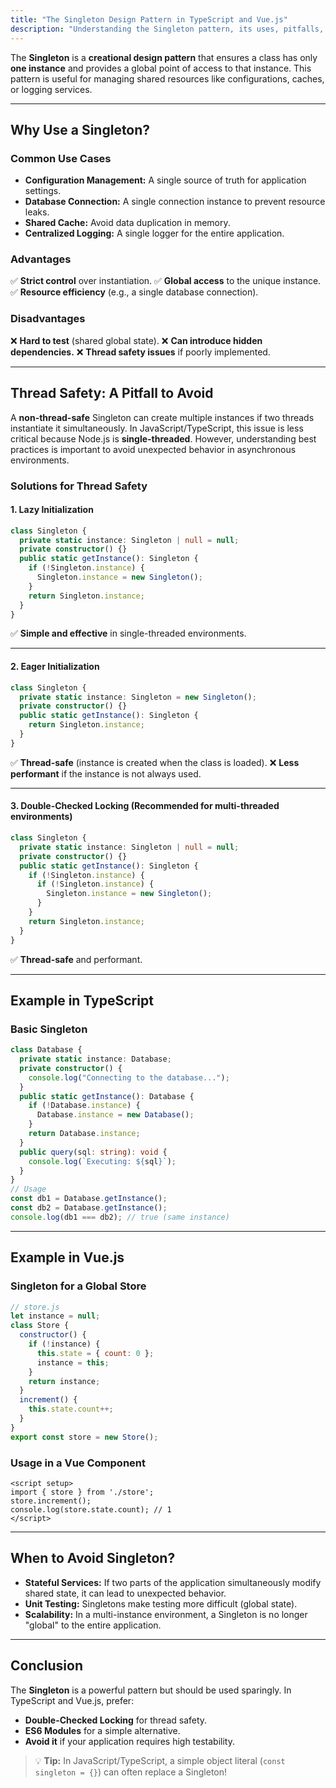 ```yaml
---
title: "The Singleton Design Pattern in TypeScript and Vue.js"
description: "Understanding the Singleton pattern, its uses, pitfalls, and how to implement it in TypeScript and Vue.js."
---
```


The **Singleton** is a **creational design pattern** that ensures a class has only **one instance** and provides a global point of access to that instance. This pattern is useful for managing shared resources like configurations, caches, or logging services.

---

## Why Use a Singleton?

### Common Use Cases
- **Configuration Management:** A single source of truth for application settings.
- **Database Connection:** A single connection instance to prevent resource leaks.
- **Shared Cache:** Avoid data duplication in memory.
- **Centralized Logging:** A single logger for the entire application.

### Advantages
✅ **Strict control** over instantiation.
✅ **Global access** to the unique instance.
✅ **Resource efficiency** (e.g., a single database connection).

### Disadvantages
❌ **Hard to test** (shared global state).
❌ **Can introduce hidden dependencies.**
❌ **Thread safety issues** if poorly implemented.

---

## Thread Safety: A Pitfall to Avoid

A **non-thread-safe** Singleton can create multiple instances if two threads instantiate it simultaneously. In JavaScript/TypeScript, this issue is less critical because Node.js is **single-threaded**. However, understanding best practices is important to avoid unexpected behavior in asynchronous environments.

### Solutions for Thread Safety

#### 1. Lazy Initialization
```typescript
class Singleton {
  private static instance: Singleton | null = null;
  private constructor() {}
  public static getInstance(): Singleton {
    if (!Singleton.instance) {
      Singleton.instance = new Singleton();
    }
    return Singleton.instance;
  }
}
```
✅ **Simple and effective** in single-threaded environments.

---

#### 2. Eager Initialization
```typescript
class Singleton {
  private static instance: Singleton = new Singleton();
  private constructor() {}
  public static getInstance(): Singleton {
    return Singleton.instance;
  }
}
```
✅ **Thread-safe** (instance is created when the class is loaded).
❌ **Less performant** if the instance is not always used.

---

#### 3. Double-Checked Locking (Recommended for multi-threaded environments)
```typescript
class Singleton {
  private static instance: Singleton | null = null;
  private constructor() {}
  public static getInstance(): Singleton {
    if (!Singleton.instance) {
      if (!Singleton.instance) {
        Singleton.instance = new Singleton();
      }
    }
    return Singleton.instance;
  }
}
```
✅ **Thread-safe** and performant.

---

## Example in TypeScript

### Basic Singleton
```typescript
class Database {
  private static instance: Database;
  private constructor() {
    console.log("Connecting to the database...");
  }
  public static getInstance(): Database {
    if (!Database.instance) {
      Database.instance = new Database();
    }
    return Database.instance;
  }
  public query(sql: string): void {
    console.log(`Executing: ${sql}`);
  }
}
// Usage
const db1 = Database.getInstance();
const db2 = Database.getInstance();
console.log(db1 === db2); // true (same instance)
```

---

## Example in Vue.js

### Singleton for a Global Store
```javascript
// store.js
let instance = null;
class Store {
  constructor() {
    if (!instance) {
      this.state = { count: 0 };
      instance = this;
    }
    return instance;
  }
  increment() {
    this.state.count++;
  }
}
export const store = new Store();
```

### Usage in a Vue Component
```vue
<script setup>
import { store } from './store';
store.increment();
console.log(store.state.count); // 1
</script>
```

---

## When to Avoid Singleton?

- **Stateful Services:** If two parts of the application simultaneously modify shared state, it can lead to unexpected behavior.
- **Unit Testing:** Singletons make testing more difficult (global state).
- **Scalability:** In a multi-instance environment, a Singleton is no longer "global" to the entire application.

---

## Conclusion

The **Singleton** is a powerful pattern but should be used sparingly. In TypeScript and Vue.js, prefer:
- **Double-Checked Locking** for thread safety.
- **ES6 Modules** for a simple alternative.
- **Avoid it** if your application requires high testability.

> 💡 **Tip:** In JavaScript/TypeScript, a simple object literal (`const singleton = {}`) can often replace a Singleton!